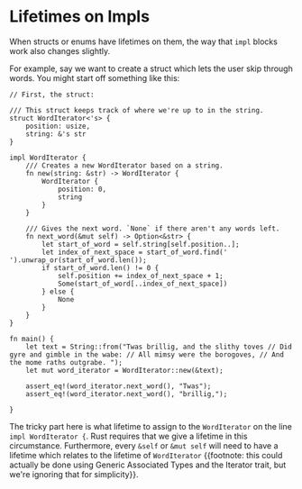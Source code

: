 # Lifetimes on Impls

When structs or enums have lifetimes on them, the way that `impl` blocks
work also changes slightly.

For example, say we want to create a struct which lets the user
skip through words. You might start off something like this:

``` rust,ignore
// First, the struct:

/// This struct keeps track of where we're up to in the string.
struct WordIterator<'s> {
    position: usize,
    string: &'s str
}

impl WordIterator {
    /// Creates a new WordIterator based on a string.
    fn new(string: &str) -> WordIterator {
        WordIterator {
            position: 0,
            string
        }
    }
    
    /// Gives the next word. `None` if there aren't any words left.
    fn next_word(&mut self) -> Option<&str> {
        let start_of_word = self.string[self.position..];
        let index_of_next_space = start_of_word.find(' ').unwrap_or(start_of_word.len());
        if start_of_word.len() != 0 {
            self.position += index_of_next_space + 1;
            Some(start_of_word[..index_of_next_space]) 
        } else {
            None
        }
    }
}

fn main() {
    let text = String::from("Twas brillig, and the slithy toves // Did gyre and gimble in the wabe: // All mimsy were the borogoves, // And the mome raths outgrabe. ");
    let mut word_iterator = WordIterator::new(&text);
    
    assert_eq!(word_iterator.next_word(), "Twas");
    assert_eq!(word_iterator.next_word(), "brillig,");
    
}
```

The tricky part here is what lifetime to assign to the `WordIterator` on the
line `impl WordIterator {`. Rust requires that we give a lifetime in this
circumstance. Furthermore, every `&self` or `&mut self` will need to have a
lifetime which relates to the lifetime of `WordIterator` {{footnote: this could
actually be done using Generic Associated Types and the Iterator trait, but
we're ignoring that for simplicity}}.
